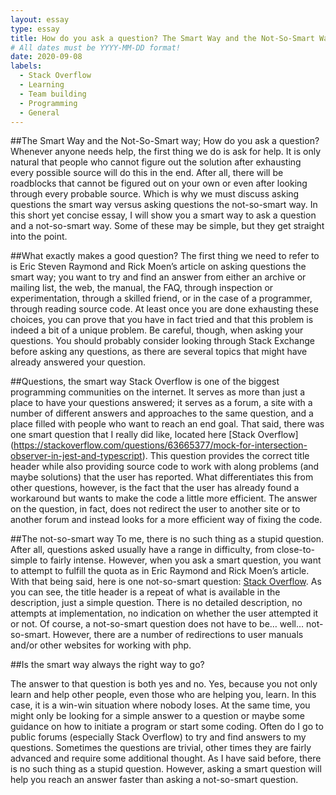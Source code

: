 ```yaml
---
layout: essay
type: essay
title: How do you ask a question? The Smart Way and the Not-So-Smart Way
# All dates must be YYYY-MM-DD format!
date: 2020-09-08
labels:
  - Stack Overflow
  - Learning
  - Team building
  - Programming
  - General
---
```



##The Smart Way and the Not-So-Smart way; How do you ask a question?
Whenever anyone needs help, the first thing we do is ask for help. It is only natural that people who cannot figure out the solution after exhausting every possible source will do this in the end. After all, there will be roadblocks that cannot be figured out on your own or even after looking through every probable source. Which is why we must discuss asking questions the smart way versus asking questions the not-so-smart way. In this short yet concise essay, I will show you a smart way to ask a question and a not-so-smart way. Some of these may be simple, but they get straight into the point.

##What exactly makes a good question?
The first thing we need to refer to is Eric Steven Raymond and Rick Moen’s article on asking questions the smart way; you want to try and find an answer from either an archive or mailing list, the web, the manual, the FAQ, through inspection or experimentation, through a skilled friend, or in the case of a programmer, through reading source code. At least once you are done exhausting these choices, you can prove that you have in fact tried and that this problem is indeed a bit of a unique problem. Be careful, though, when asking your questions. You should probably consider looking through Stack Exchange before asking any questions, as there are several topics that might have already answered your question.

##Questions, the smart way
Stack Overflow is one of the biggest programming communities on the internet. It serves as more than just a place to have your questions answered; it serves as a forum, a site with a number of different answers and approaches to the same question, and a place filled with people who want to reach an end goal. That said, there was one smart question that I really did like, located here [Stack Overflow] (https://stackoverflow.com/questions/63665377/mock-for-intersection-observer-in-jest-and-typescript). This question provides the correct title header while also providing source code to work with along problems (and maybe solutions) that the user has reported. What differentiates this from other questions, however, is the fact that the user has already found a workaround but wants to make the code a little more efficient. The answer on the question, in fact, does not redirect the user to another site or to another forum and instead looks for a more efficient way of fixing the code.

##The not-so-smart way
To me, there is no such thing as a stupid question. After all, questions asked usually have a range in difficulty, from close-to-simple to fairly intense. However, when you ask a smart question, you want to attempt to fulfill the quota as in Eric Raymond and Rick Moen’s article. With that being said, here is one not-so-smart question: [Stack Overflow](https://stackoverflow.com/questions/50589658/send-special-characters-in-the-string-using-post). As you can see, the title header is a repeat of what is available in the description, just a simple question. There is no detailed description, no attempts at implementation, no indication on whether the user attempted it or not. Of course, a not-so-smart question does not have to be… well… not-so-smart. However, there are a number of redirections to user manuals and/or other websites for working with php.

##Is the smart way always the right way to go?

The answer to that question is both yes and no. Yes, because you not only learn and help other people, even those who are helping you, learn. In this case, it is a win-win situation where nobody loses. At the same time, you might only be looking for a simple answer to a question or maybe some guidance on how to initiate a program or start some coding. Often do I go to public forums (especially Stack Overflow) to try and find answers to my questions. Sometimes the questions are trivial, other times they are fairly advanced and require some additional thought.
As I have said before, there is no such thing as a stupid question. However, asking a smart question will help you reach an answer faster than asking a not-so-smart question.

